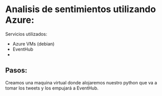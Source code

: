 # Analisis de sentimientos utilizando Azure:

Servicios utilizados:

- Azure VMs (debian)
- EventHub
- 

## Pasos:

Creamos una maquina virtual donde alojaremos nuestro python que va a tomar los tweets y los empujará a EventHub.

